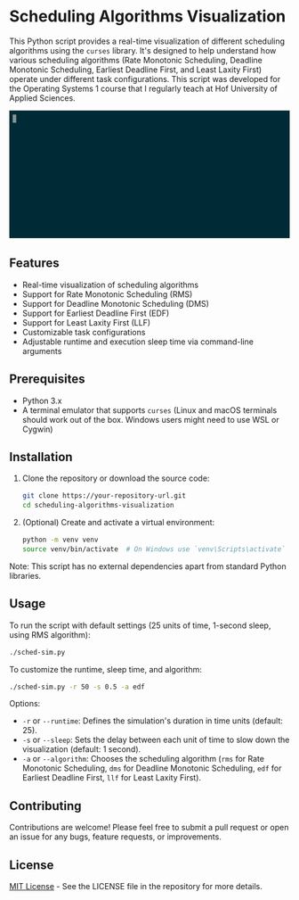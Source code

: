 # Scheduling Algorithms Visualization

This Python script provides a real-time visualization of different scheduling algorithms using the `curses` library. It's designed to help understand how various scheduling algorithms (Rate Monotonic Scheduling, Deadline Monotonic Scheduling, Earliest Deadline First, and Least Laxity First) operate under different task configurations. This script was developed for the Operating Systems 1 course that I regularly teach at Hof University of Applied Sciences.

![demo](demo/demo.gif)

## Features

- Real-time visualization of scheduling algorithms
- Support for Rate Monotonic Scheduling (RMS)
- Support for Deadline Monotonic Scheduling (DMS)
- Support for Earliest Deadline First (EDF)
- Support for Least Laxity First (LLF)
- Customizable task configurations
- Adjustable runtime and execution sleep time via command-line arguments

## Prerequisites

- Python 3.x
- A terminal emulator that supports `curses` (Linux and macOS terminals should work out of the box. Windows users might need to use WSL or Cygwin)

## Installation

1. Clone the repository or download the source code:
   ```bash
   git clone https://your-repository-url.git
   cd scheduling-algorithms-visualization
   ```

2. (Optional) Create and activate a virtual environment:
   ```bash
   python -m venv venv
   source venv/bin/activate  # On Windows use `venv\Scripts\activate`
   ```

Note: This script has no external dependencies apart from standard Python libraries.

## Usage

To run the script with default settings (25 units of time, 1-second sleep, using RMS algorithm):
```bash
./sched-sim.py
```

To customize the runtime, sleep time, and algorithm:
```bash
./sched-sim.py -r 50 -s 0.5 -a edf
```
Options:
- `-r` or `--runtime`: Defines the simulation's duration in time units (default: 25).
- `-s` or `--sleep`: Sets the delay between each unit of time to slow down the visualization (default: 1 second).
- `-a` or `--algorithm`: Chooses the scheduling algorithm (`rms` for Rate Monotonic Scheduling, `dms` for Deadline Monotonic Scheduling, `edf` for Earliest Deadline First, `llf` for Least Laxity First).

## Contributing

Contributions are welcome! Please feel free to submit a pull request or open an issue for any bugs, feature requests, or improvements.

## License

[MIT License](LICENSE) - See the LICENSE file in the repository for more details.
